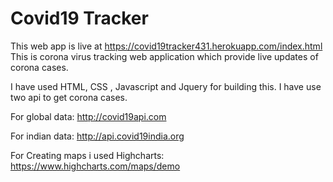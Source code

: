 # Covid19 Tracker

This web app is live at https://covid19tracker431.herokuapp.com/index.html
This is corona virus tracking web application which provide live updates of corona cases.

I have used HTML, CSS , Javascript and Jquery for building this.
I have use two api to get corona cases.

For global data:
http://covid19api.com

For indian data:
http://api.covid19india.org

For Creating maps i used Highcharts:
https://www.highcharts.com/maps/demo
